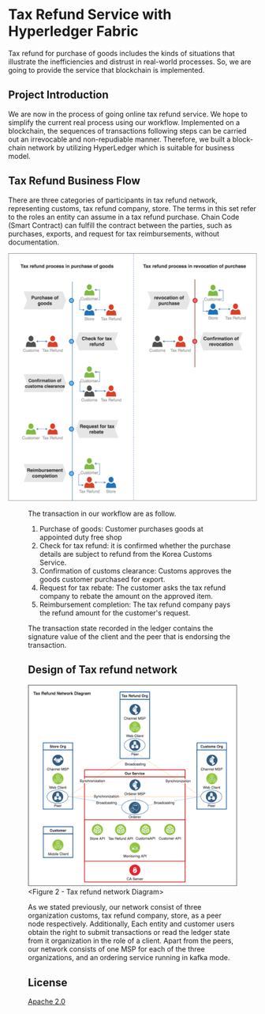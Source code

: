 Tax Refund Service with Hyperledger Fabric
=======
Tax refund for purchase of goods includes the kinds of situations that illustrate the inefficiencies and distrust in real-world processes. So, we are going to provide the service that blockchain is implemented.

Project Introduction
--------

We are now in the process of going online tax refund service. We hope to simplify the current real process using our workflow. Implemented on a blockchain, the sequences of transactions following steps can be carried out an irrevocable and non-repudiable manner. Therefore, we built a block-chain network by utilizing HyperLedger which is suitable for business model.

Tax Refund Business Flow
--------

There are three categories of participants in tax refund network, representing customs, tax refund company, store. The terms in this set refer to the roles an entity can assume in a tax refund purchase. Chain Code (Smart Contract) can fulfill the contract between the parties, such as purchases, exports, and request for tax reimbursements, without documentation. 

![](images/tax_refund_flow.png)

<Figure 1 - Tax refund process>

The transaction in our workflow are as follow.

1. Purchase of goods: Customer purchases goods at appointed duty free shop		 
2. Check for tax refund: it is confirmed whether the purchase details are subject to refund from the Korea Customs Service. 
3. Confirmation of customs clearance: Customs approves the goods customer purchased for export. 
4. Request for tax rebate: The customer asks the tax refund company to rebate the amount on the approved item. 
5. Reimbursement completion: The tax refund company pays the refund amount for the customer's request. 

The transaction state recorded in the ledger contains the signature value of the client and the peer that is endorsing the transaction.


Design of Tax refund network
--------

![](./images/whole_process.png)
    <Figure 2 - Tax refund network Diagram>
    
 As we stated previously, our network consist of three organization customs, tax refund company, store, as a peer node respectively. Additionally, Each entity and customer users obtain the right to submit transactions or read the ledger state from it organization in the role of a client. Apart from the peers, our network consists of one MSP for each of the three organizations, and an ordering service running in kafka mode. 

License
--------

[Apache 2.0](LICENSE)